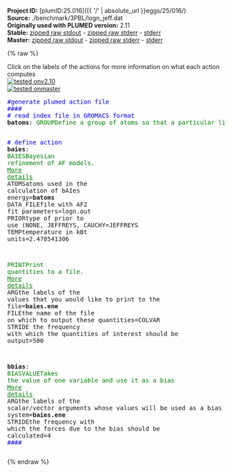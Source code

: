 **Project ID:** [plumID:25.016]({{ '/' | absolute_url }}eggs/25/016/)  
**Source:** ./benchmark/3PBL/logn_jeff.dat  
**Originally used with PLUMED version:** 2.11  
**Stable:** [zipped raw stdout](logn_jeff.dat.plumed.stdout.txt.zip) - [zipped raw stderr](logn_jeff.dat.plumed.stderr.txt.zip) - [stderr](logn_jeff.dat.plumed.stderr)  
**Master:** [zipped raw stdout](logn_jeff.dat.plumed_master.stdout.txt.zip) - [zipped raw stderr](logn_jeff.dat.plumed_master.stderr.txt.zip) - [stderr](logn_jeff.dat.plumed_master.stderr)  

{% raw %}
<div class="plumedpreheader">
<div class="headerInfo" id="value_details_data/./benchmark/3PBL/logn_jeff.dat"> Click on the labels of the actions for more information on what each action computes </div>
<div class="containerBadge">
<div class="headerBadge"><a href="logn_jeff.dat.plumed.stderr"><img src="https://img.shields.io/badge/v2.10-failed-red.svg" alt="tested onv2.10" /></a></div>
<div class="headerBadge"><a href="logn_jeff.dat.plumed_master.stderr"><img src="https://img.shields.io/badge/master-passing-green.svg" alt="tested onmaster" /></a></div>
</div>
</div>
<pre class="plumedlisting">
<span style="color:blue" class="comment">#generate plumed action file</span>
<span style="color:blue" class="comment">####</span>
<span style="color:blue" class="comment"># read index file in GROMACS format</span>
<b name="data/./benchmark/3PBL/logn_jeff.datbatoms" onclick='showPath("data/./benchmark/3PBL/logn_jeff.dat","data/./benchmark/3PBL/logn_jeff.datbatoms","data/./benchmark/3PBL/logn_jeff.datbatoms","brown")'>batoms</b>: <span class="plumedtooltip" style="color:green">GROUP<span class="right">Define a group of atoms so that a particular list of atoms can be referenced with a single label in definitions of CVs or virtual atoms. <a href="https://www.plumed.org/doc-master/user-doc/html/GROUP" style="color:green">More details</a><i></i></span></span> <span class="plumedtooltip">NDX_FILE<span class="right">the name of index file (gromacs syntax)<i></i></span></span>=index.ndx <span class="plumedtooltip">NDX_GROUP<span class="right">the name of the group to be imported (gromacs syntax) - first group found is used by default<i></i></span></span>=batoms

<span style="color:blue" class="comment"># define action</span>
<span style="display:none;" id="data/./benchmark/3PBL/logn_jeff.datbatoms">The GROUP action with label <b>batoms</b> calculates something</span><b name="data/./benchmark/3PBL/logn_jeff.datbaies" onclick='showPath("data/./benchmark/3PBL/logn_jeff.dat","data/./benchmark/3PBL/logn_jeff.datbaies","data/./benchmark/3PBL/logn_jeff.datbaies","brown")'>baies</b>:   <span class="plumedtooltip" style="color:green">BAIES<span class="right">Bayesian refinement of AF models. <a href="https://www.plumed.org/doc-master/user-doc/html/BAIES" style="color:green">More details</a><i></i></span></span> <span class="plumedtooltip">ATOMS<span class="right">atoms used in the calculation of bAIes energy<i></i></span></span>=<b name="data/./benchmark/3PBL/logn_jeff.datbatoms">batoms</b> <span class="plumedtooltip">DATA_FILE<span class="right">file with AF2 fit parameters<i></i></span></span>=logn.out <span class="plumedtooltip">PRIOR<span class="right">type of prior to use (NONE, JEFFREYS, CAUCHY<i></i></span></span>=JEFFREYS <span class="plumedtooltip">TEMP<span class="right">temperature in kBt units<i></i></span></span>=2.478541306

<span style="display:none;" id="data/./benchmark/3PBL/logn_jeff.datbaies">The BAIES action with label <b>baies</b> calculates the following quantities:<table  align="center" frame="void" width="95%" cellpadding="5%"><tr><td width="5%"><b> Quantity </b>  </td><td><b> Description </b> </td></tr><tr><td width="5%">baies.ene</td><td>Bayesian bAIes energy</td></tr></table></span><span class="plumedtooltip" style="color:green">PRINT<span class="right">Print quantities to a file. <a href="https://www.plumed.org/doc-master/user-doc/html/PRINT" style="color:green">More details</a><i></i></span></span> <span class="plumedtooltip">ARG<span class="right">the labels of the values that you would like to print to the file<i></i></span></span>=<b name="data/./benchmark/3PBL/logn_jeff.datbaies">baies.ene</b> <span class="plumedtooltip">FILE<span class="right">the name of the file on which to output these quantities<i></i></span></span>=COLVAR <span class="plumedtooltip">STRIDE<span class="right"> the frequency with which the quantities of interest should be output<i></i></span></span>=500

<span style="display:none;" id="data/./benchmark/3PBL/logn_jeff.dat">The PRINT action with label <b></b> calculates something</span><b name="data/./benchmark/3PBL/logn_jeff.datbbias" onclick='showPath("data/./benchmark/3PBL/logn_jeff.dat","data/./benchmark/3PBL/logn_jeff.datbbias","data/./benchmark/3PBL/logn_jeff.datbbias","brown")'>bbias</b>: <span class="plumedtooltip" style="color:green">BIASVALUE<span class="right">Takes the value of one variable and use it as a bias <a href="https://www.plumed.org/doc-master/user-doc/html/BIASVALUE" style="color:green">More details</a><i></i></span></span> <span class="plumedtooltip">ARG<span class="right">the labels of the scalar/vector arguments whose values will be used as a bias on the system<i></i></span></span>=<b name="data/./benchmark/3PBL/logn_jeff.datbaies">baies.ene</b> <span class="plumedtooltip">STRIDE<span class="right">the frequency with which the forces due to the bias should be calculated<i></i></span></span>=4
<span style="color:blue" class="comment">####</span>
<span style="display:none;" id="data/./benchmark/3PBL/logn_jeff.datbbias">The BIASVALUE action with label <b>bbias</b> calculates the following quantities:<table  align="center" frame="void" width="95%" cellpadding="5%"><tr><td width="5%"><b> Quantity </b>  </td><td><b> Description </b> </td></tr><tr><td width="5%">bbias.bias</td><td>the instantaneous value of the bias potential</td></tr><tr><td width="5%">bbias._bias</td><td>one or multiple instances of this quantity can be referenced elsewhere in the input file</td></tr></table></span></pre>
{% endraw %}
